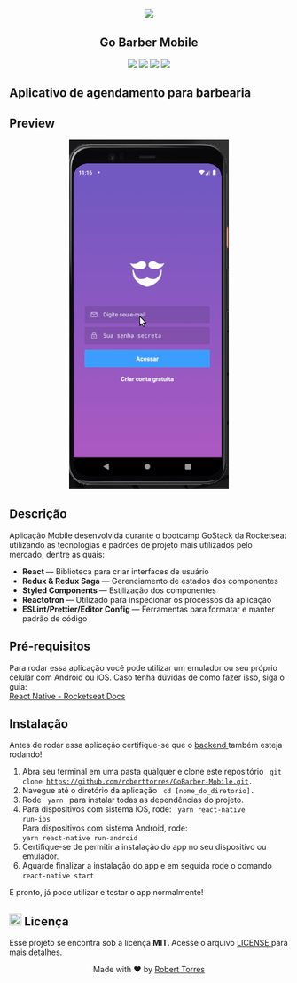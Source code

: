 <p align="center">
<a href="https://camo.githubusercontent.com/7baf6382e2c501340f329201a9cb74751342394fb1b79d56d833f841b9f52c7b/68747470733a2f2f726f636b6574736561742d63646e2e73332d73612d656173742d312e616d617a6f6e6177732e636f6d2f626f6f7463616d702d6865616465722e706e67">
    <img src="https://camo.githubusercontent.com/7baf6382e2c501340f329201a9cb74751342394fb1b79d56d833f841b9f52c7b/68747470733a2f2f726f636b6574736561742d63646e2e73332d73612d656173742d312e616d617a6f6e6177732e636f6d2f626f6f7463616d702d6865616465722e706e67"> 
</a>
</p>

<h2 align = "center"> Go Barber Mobile </h2>
<p align="center">
<img src = "https://camo.githubusercontent.com/152509de9d7cf158d809dcd903f03b49b94bc9b3a3106274cdcd0898d3f7460b/68747470733a2f2f696d672e736869656c64732e696f2f62616467652f2d52656163744a532d626c7565">
<img src= "https://camo.githubusercontent.com/a5306419ba93e82c301c94fa774ac0a433cedd91e200966899aadb1006281a68/68747470733a2f2f696d672e736869656c64732e696f2f62616467652f2d526561637425323052656475782d626c756576696f6c6574">
<img src ="https://camo.githubusercontent.com/34054deb0528954e45aaf4f15a87df2bd1d998a7fdeeb06bfa31f6a9628d437d/68747470733a2f2f696d672e736869656c64732e696f2f62616467652f2d5265647578253230536167612d627269676874677265656e">
<img src = "https://camo.githubusercontent.com/fcaa7457b33554de772405dead3b4763c606ab9d19d37ee84966c16fa7db63d1/68747470733a2f2f696d672e736869656c64732e696f2f62616467652f2d4d6f62696c652d253233666636396234">
</p>

<h2> Aplicativo de agendamento para barbearia </h2> 

<h2> Preview </h2>
 
 <p align="center">
  <img src="/gif/gif_mobile.gif" alt="animated" />
</p>

<h2> Descrição </h2> 

Aplicação Mobile desenvolvida durante o bootcamp GoStack da Rocketseat utilizando as tecnologias e padrões de projeto mais utilizados pelo mercado, dentre as quais:

<ul>
  <li>
    <b> React </b> — Biblioteca para criar interfaces de usuário
  </li>
  <li>
    <b> Redux & Redux Saga </b> — Gerenciamento de estados dos componentes
  </li>
  <li>
    <b> Styled Components </b> — Estilização dos componentes
  </li>
  <li>
    <b> Reactotron </b> — Utilizado para inspecionar os processos da aplicação
  </li>
  <li>
    <b> ESLint/Prettier/Editor Config </b> — Ferramentas para formatar e manter padrão de código
  </li>  
</ul>

<h2> Pré-requisitos </h2> 

Para rodar essa aplicação você pode utilizar um emulador ou seu próprio celular com Android ou iOS. Caso tenha dúvidas de como fazer isso, siga o guia:<br>
<a href = "https://react-native.rocketseat.dev/"> React Native - Rocketseat Docs </a>

<h2> Instalação </h2> 

Antes de rodar essa aplicação certifique-se que o <a href="https://github.com/roberttorres/GoBarber-API"> backend </a> também esteja rodando! <p>

1. Abra seu terminal em uma pasta qualquer e clone este repositório <code> git clone https://github.com/roberttorres/GoBarber-Mobile.git. </code>
2. Navegue até o diretório da aplicação <code> cd [nome_do_diretorio]. </code>
3. Rode <code> yarn </code> para instalar todas as dependências do projeto.
4. Para dispositivos com sistema iOS, rode: <code> yarn react-native run-ios </code> <br> Para dispositivos com sistema Android, rode: <code> yarn react-native run-android </code> <br>
5. Certifique-se de permitir a instalação do app no seu dispositivo ou emulador.
6. Aguarde finalizar a instalação do app e em seguida rode o comando <code> react-native start </code>

E pronto, já pode utilizar e testar o app normalmente!

<h2> <img src = "https://github.githubassets.com/images/icons/emoji/unicode/1f4dd.png" width = "22" height = "22" > Licença </h2>

Esse projeto se encontra sob a licença <b> MIT. </b> Acesse o arquivo <a href="/LICENSE"> LICENSE </a> para mais detalhes.    

<p align="center"> 
    Made with ❤️ by <a href="https://www.linkedin.com/in/robert-torres1000/">Robert Torres</a>
</p>    
